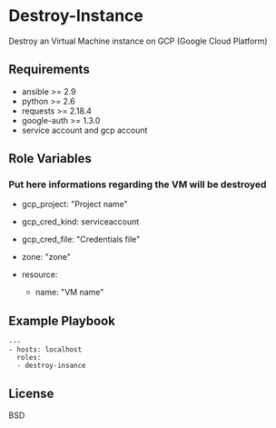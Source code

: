 Destroy-Instance
=========

Destroy an Virtual Machine instance on GCP (Google Cloud Platform)

Requirements
------------

* ansible >= 2.9
* python >= 2.6
* requests >= 2.18.4
* google-auth >= 1.3.0
* service account and gcp account

Role Variables
--------------

### Put here informations regarding the VM will be destroyed

* gcp_project: "Project name"

* gcp_cred_kind: serviceaccount

* gcp_cred_file: "Credentials file"

* zone: "zone"

* resource:
      
     * name: "VM name"

Example Playbook
----------------
```
---
- hosts: localhost
  roles:
  - destroy-insance
```
License
-------

BSD
